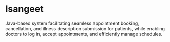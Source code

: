 # Isangeet
Java-based system facilitating seamless appointment booking, cancellation, and illness description submission for patients, while enabling doctors to log in, accept appointments, and efficiently manage schedules.
